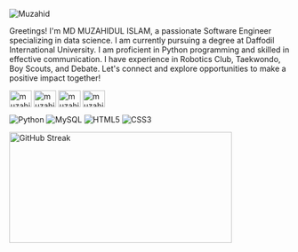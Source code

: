![Muzahid](https://pbs.twimg.com/profile_banners/4341264740/1687549275/1080x360)

Greetings! I'm MD MUZAHIDUL ISLAM, a passionate Software Engineer specializing in data science. I am currently pursuing a degree at Daffodil International University. I am proficient in Python programming and skilled in effective communication. I have experience in Robotics Club, Taekwondo, Boy Scouts, and Debate. Let's connect and explore opportunities to make a positive impact together! 

<p align="left">
<a href="https://linkedin.com/in/muzahidsife" target="blank"><img align="center" src="https://raw.githubusercontent.com/rahuldkjain/github-profile-readme-generator/master/src/images/icons/Social/linked-in-alt.svg" alt="muzahidsife" height="30" width="40" /></a>
<a href="https://fb.com/muzahidsife" target="blank"><img align="center" src="https://raw.githubusercontent.com/rahuldkjain/github-profile-readme-generator/master/src/images/icons/Social/facebook.svg" alt="muzahidsife" height="30" width="40" /></a>
<a href="https://instagram.com/muzahidsife" target="blank"><img align="center" src="https://raw.githubusercontent.com/rahuldkjain/github-profile-readme-generator/master/src/images/icons/Social/instagram.svg" alt="muzahidsife" height="30" width="40" /></a>
<a href="https://twitter.com/muzahidsife_" target="blank"><img align="center" src="https://raw.githubusercontent.com/rahuldkjain/github-profile-readme-generator/master/src/images/icons/Social/twitter.svg" alt="muzahidsife_" height="30" width="40" /></a>

</p>


![Python](https://img.shields.io/badge/python-3670A0?style=for-the-badge&logo=python&logoColor=ffdd54) ![MySQL](https://img.shields.io/badge/mysql-%2300f.svg?style=for-the-badge&logo=mysql&logoColor=white) ![HTML5](https://img.shields.io/badge/html5-%23E34F26.svg?style=for-the-badge&logo=html5&logoColor=white) ![CSS3](https://img.shields.io/badge/css3-%231572B6.svg?style=for-the-badge&logo=css3&logoColor=white) 
 

  <img src="https://github-readme-streak-stats.herokuapp.com/?user=muzahidsife&theme=tokyonight&hide_border=true" alt="GitHub Streak" height="200" width="400">

















